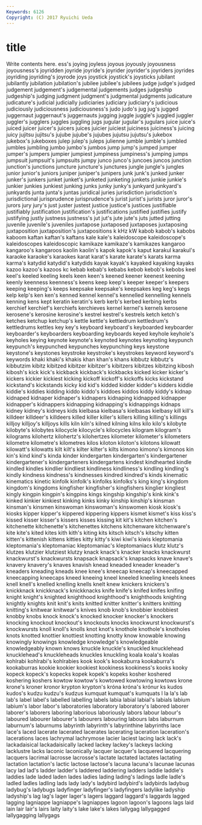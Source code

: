 ```yaml
---
Keywords: 6126 
Copyright: (C) 2017 Ryuichi Ueda
---
```


# title

Write contents here.
ess's joying joyless
joyous joyously joyousness joyousness's joyridden joyride joyride's joyrider joyrider's joyriders
joyrides joyriding joyriding's joyrode joys joystick joystick's joysticks jubilant jubilantly
jubilation jubilation's jubilee jubilee's jubilees judge judge's judged judgement judgement's
judgemental judgements judges judgeship judgeship's judging judgment judgment's judgmental judgments
judicature judicature's judicial judicially judiciaries judiciary judiciary's judicious judiciously judiciousness
judiciousness's judo judo's jug jug's jugged juggernaut juggernaut's juggernauts jugging
juggle juggle's juggled juggler juggler's jugglers juggles juggling jugs jugular
jugular's jugulars juice juice's juiced juicer juicer's juicers juices juicier
juiciest juiciness juiciness's juicing juicy jujitsu jujitsu's jujube jujube's jujubes
jujutsu jujutsu's jukebox jukebox's jukeboxes julep julep's juleps julienne jumble
jumble's jumbled jumbles jumbling jumbo jumbo's jumbos jump jump's jumped
jumper jumper's jumpers jumpier jumpiest jumpiness jumpiness's jumping jumps jumpsuit
jumpsuit's jumpsuits jumpy junco junco's juncoes juncos junction junction's junctions
juncture juncture's junctures jungle jungle's jungles junior junior's juniors juniper
juniper's junipers junk junk's junked junker junker's junkers junket junket's
junketed junketing junkets junkie junkie's junkier junkies junkiest junking junks
junky junky's junkyard junkyard's junkyards junta junta's juntas juridical juries
jurisdiction jurisdiction's jurisdictional jurisprudence jurisprudence's jurist jurist's jurists juror juror's
jurors jury jury's just juster justest justice justice's justices justifiable
justifiably justification justification's justifications justified justifies justify justifying justly justness
justness's jut jut's jute jute's juts jutted jutting juvenile juvenile's
juveniles juxtapose juxtaposed juxtaposes juxtaposing juxtaposition juxtaposition's juxtapositions k kHz
kW kabob kabob's kabobs kaboom kaftan kaftan's kaftans kale kale's
kaleidoscope kaleidoscope's kaleidoscopes kaleidoscopic kamikaze kamikaze's kamikazes kangaroo kangaroo's kangaroos
kaolin kaolin's kapok kapok's kaput karakul karakul's karaoke karaoke's karaokes
karat karat's karate karate's karats karma karma's katydid katydid's katydids
kayak kayak's kayaked kayaking kayaks kazoo kazoo's kazoos kc kebab
kebab's kebabs kebob kebob's kebobs keel keel's keeled keeling keels
keen keen's keened keener keenest keening keenly keenness keenness's keens
keep keep's keeper keeper's keepers keeping keeping's keeps keepsake keepsake's
keepsakes keg keg's kegs kelp kelp's ken ken's kenned kennel
kennel's kennelled kennelling kennels kenning kens kept keratin keratin's kerb
kerb's kerbed kerbing kerbs kerchief kerchief's kerchiefs kerchieves kernel kernel's
kernels kerosene kerosene's kerosine kerosine's kestrel kestrel's kestrels ketch ketch's
ketches ketchup ketchup's kettle kettle's kettledrum kettledrum's kettledrums kettles key
key's keyboard keyboard's keyboarded keyboarder keyboarder's keyboarders keyboarding keyboards keyed
keyhole keyhole's keyholes keying keynote keynote's keynoted keynotes keynoting keypunch
keypunch's keypunched keypunches keypunching keys keystone keystone's keystones keystroke keystroke's
keystrokes keyword keyword's keywords khaki khaki's khakis khan khan's khans
kibbutz kibbutz's kibbutzim kibitz kibitzed kibitzer kibitzer's kibitzers kibitzes kibitzing
kibosh kibosh's kick kick's kickback kickback's kickbacks kicked kicker kicker's
kickers kickier kickiest kicking kickoff kickoff's kickoffs kicks kickstand kickstand's
kickstands kicky kid kid's kidded kidder kidder's kidders kiddie kiddie's
kiddies kidding kiddo kiddo's kiddoes kiddos kiddy kiddy's kidnap kidnaped
kidnaper kidnaper's kidnapers kidnaping kidnapped kidnapper kidnapper's kidnappers kidnapping kidnapping's
kidnappings kidnaps kidney kidney's kidneys kids kielbasa kielbasa's kielbasas kielbasy
kill kill's killdeer killdeer's killdeers killed killer killer's killers killing
killing's killings killjoy killjoy's killjoys kills kiln kiln's kilned kilning
kilns kilo kilo's kilobyte kilobyte's kilobytes kilocycle kilocycle's kilocycles kilogram
kilogram's kilograms kilohertz kilohertz's kilohertzes kilometer kilometer's kilometers kilometre kilometre's
kilometres kilos kiloton kiloton's kilotons kilowatt kilowatt's kilowatts kilt kilt's
kilter kilter's kilts kimono kimono's kimonos kin kin's kind kind's
kinda kinder kindergarten kindergarten's kindergartener kindergartener's kindergarteners kindergartens kindest kindhearted
kindle kindled kindles kindlier kindliest kindliness kindliness's kindling kindling's kindly
kindness kindness's kindnesses kindred kindred's kinds kinematic kinematics kinetic kinfolk
kinfolk's kinfolks kinfolks's king king's kingdom kingdom's kingdoms kingfisher kingfisher's
kingfishers kinglier kingliest kingly kingpin kingpin's kingpins kings kingship kingship's
kink kink's kinked kinkier kinkiest kinking kinks kinky kinship kinship's
kinsman kinsman's kinsmen kinswoman kinswoman's kinswomen kiosk kiosk's kiosks kipper
kipper's kippered kippering kippers kismet kismet's kiss kiss's kissed kisser
kisser's kissers kisses kissing kit kit's kitchen kitchen's kitchenette kitchenette's
kitchenettes kitchens kitchenware kitchenware's kite kite's kited kites kith kith's
kiting kits kitsch kitsch's kitschy kitten kitten's kittenish kittens kitties
kitty kitty's kiwi kiwi's kiwis kleptomania kleptomania's kleptomaniac kleptomaniac's kleptomaniacs
klutz klutz's klutzes klutzier klutziest klutzy knack knack's knacker knacks
knackwurst knackwurst's knackwursts knapsack knapsack's knapsacks knave knave's knavery knavery's
knaves knavish knead kneaded kneader kneader's kneaders kneading kneads knee
knee's kneecap kneecap's kneecapped kneecapping kneecaps kneed kneeing kneel kneeled
kneeling kneels knees knell knell's knelled knelling knells knelt knew
knickers knickers's knickknack knickknack's knickknacks knife knife's knifed knifes knifing
knight knight's knighted knighthood knighthood's knighthoods knighting knightly knights knit
knit's knits knitted knitter knitter's knitters knitting knitting's knitwear knitwear's
knives knob knob's knobbier knobbiest knobby knobs knock knock's knocked
knocker knocker's knockers knocking knockout knockout's knockouts knocks knockwurst knockwurst's
knockwursts knoll knoll's knolls knot knot's knothole knothole's knotholes knots
knotted knottier knottiest knotting knotty know knowable knowing knowingly knowings
knowledge knowledge's knowledgeable knowledgeably known knows knuckle knuckle's knuckled knucklehead
knucklehead's knuckleheads knuckles knuckling koala koala's koalas kohlrabi kohlrabi's kohlrabies
kook kook's kookaburra kookaburra's kookaburras kookie kookier kookiest kookiness kookiness's
kooks kooky kopeck kopeck's kopecks kopek kopek's kopeks kosher koshered
koshering koshers kowtow kowtow's kowtowed kowtowing kowtows krone krone's kroner
kronor krypton krypton's króna króna's krónur ks kudos kudos's kudzu
kudzu's kudzus kumquat kumquat's kumquats l la la's lab lab's
label label's labelled labelling labels labia labial labial's labials labium
labium's labor labor's laboratories laboratory laboratory's labored laborer laborer's laborers
laboring laborious laboriously labors labour labour's laboured labourer labourer's labourers
labouring labours labs laburnum laburnum's laburnums labyrinth labyrinth's labyrinthine labyrinths
lace lace's laced lacerate lacerated lacerates lacerating laceration laceration's lacerations
laces lachrymal lachrymose lacier laciest lacing lack lack's lackadaisical lackadaisically
lacked lackey lackey's lackeys lacking lacklustre lacks laconic laconically lacquer
lacquer's lacquered lacquering lacquers lacrimal lacrosse lacrosse's lactate lactated lactates
lactating lactation lactation's lactic lactose lactose's lacuna lacuna's lacunae lacunas
lacy lad lad's ladder ladder's laddered laddering ladders laddie laddie's
laddies lade laded laden lades ladies lading lading's ladings ladle
ladle's ladled ladles ladling lads lady lady's ladybird ladybird's ladybirds
ladybug ladybug's ladybugs ladyfinger ladyfinger's ladyfingers ladylike ladyship ladyship's lag
lag's lager lager's lagers laggard laggard's laggards lagged lagging lagniappe
lagniappe's lagniappes lagoon lagoon's lagoons lags laid lain lair lair's
lairs laity laity's lake lake's lakes lallygag lallygagged lallygagging lallygags

